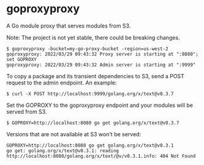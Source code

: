 # goproxyproxy

A Go module proxy that serves modules from S3.

Note: The project is not yet stable, there could be breaking changes.

```
$ goproxyproxy -bucket=my-go-proxy-bucket -region=us-west-2
goproxyproxy: 2022/03/29 09:43:32 Proxy server is starting at ":8080"; set GOPROXY
goproxyproxy: 2022/03/29 09:43:32 Admin server is starting at ":9999"
```

To copy a package and its transient dependencies to S3, send a POST request to
the admin endpoint. An example:
```
$ curl -X POST http://localhost:9999/golang.org/x/text@v0.3.7
```

Set the GOPROXY to the goproxyproxy endpoint and your modules will be served from S3.

```
$ GOPROXY=http://localhost:8080 go get golang.org/x/text@v0.3.7
```

Versions that are not available at S3 won't be served:

```
GOPROXY=http://localhost:8080 go get golang.org/x/text@v0.3.1
go get: golang.org/x/text@v0.3.1: reading http://localhost:8080/golang.org/x/text/@v/v0.3.1.info: 404 Not Found
```
